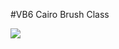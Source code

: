 #VB6 Cairo Brush Class

[<img src="000.jpg">](https://github.com/miorsoft/VB6-cCairoBrush/blob/master/Images/)
